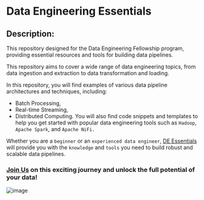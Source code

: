 
# Data Engineering Essentials

## Description:

This repository designed for the Data Engineering Fellowship program, providing essential resources and tools for building data pipelines.

This repository aims to cover a wide range of data engineering topics, from data ingestion and extraction to data transformation and loading.

In this repository, you will find examples of various data pipeline architectures and techniques, including: 
- Batch Processing, 
- Real-time Streaming,
- Distributed Computing. 
You will also find code snippets and templates to help you get started with popular data engineering tools such as `Hadoop`, `Apache Spark`, and `Apache NiFi.`

Whether you are a `beginner` or an `experienced data engineer`, [DE Essentials](https://github.com/DataOpsEnthusiast/Data_Engineering_Essentials) will provide you with the `knowledge` and `tools` you need to build robust and scalable data pipelines.

### [Join Us](https://github.com/DataOpsEnthusiast) on this exciting journey and unlock the full potential of your data!



![image](https://github.com/user-attachments/assets/a737aef4-5acc-4a9f-9eca-71699f46fca1)
